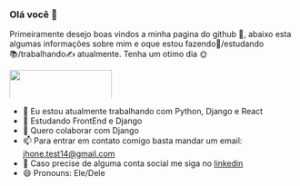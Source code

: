 ### Olá você 👋

Primeiramente desejo boas vindos a minha pagina do github 📓, abaixo esta algumas informações sobre mim e oque estou fazendo🤔/estudando📚/trabalhando✍ atualmente.
Tenha um otimo dia 🌞

<img src="https://blog.cobasi.com.br/wp-content/webpc-passthru.php?src=https://blog.cobasi.com.br/wp-content/uploads/2020/07/castrac%CC%A7a%CC%83o-de-cachorro-capa.png&nocache=1" style="max-height:50px" height="180em">

- 🔭 Eu estou atualmente trabalhando com Python, Django e React
- 🌱 Estudando FrontEnd e Django
- 👯 Quero colaborar com Django
- 📫 Para entrar em contato comigo basta mandar um email: jhone.test14@gmail.com  
- 📰 Caso precise de alguma conta social me siga no <a href="https://www.linkedin.com/in/jonathas-david-59334721b/" target="_blank" >linkedin</a>
- 😄 Pronouns: Ele/Dele

